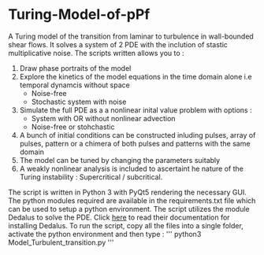 # Turing-Model-of-pPf
A Turing model of the transition from laminar to turbulence in wall-bounded shear flows. It solves a system of 2 PDE with the inclution of stastic multiplicative noise. 
The scripts written allows you to :
1) Draw phase portraits of the model
2) Explore the kinetics of the model equations in the time domain alone i.e temporal dynamcis without space 
   - Noise-free
   - Stochastic system with noise
3) Simulate the full PDE as a a nonlinear inital value problem with options : 
   - System with OR without nonlinear advection
   - Noise-free or stohchastic
4) A bunch of initial conditions can be constructed inluding pulses, array of pulses, pattern or a chimera of both pulses and patterns with the same domain
5) The model can be tuned by changing the parameters suitably
6) A weakly nonlinear analysis is included to ascertaint he nature of the Turing instability : Supercritical / subcritical.

The script is written in Python 3 with PyQt5 rendering the necessary GUI. 
The python modules required are available in the requirements.txt file which can be used to setup a python environment. 
The script utilizes the module Dedalus to solve the PDE. Click [here](https://dedalus-project.readthedocs.io/en/latest/) to read their documentation for installing Dedalus.
To run the script, copy all the files into a single folder, activate the python environment and then type :
'''
python3 Model_Turbulent_transition.py
'''
